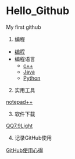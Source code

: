 # Hello_Github
My first github

1. 编程

  * [编程](编程.md)
  * 编程语言
    - [c++](https://github.com/Mecoly/CPP)
    - [Java](https://github.com/Mecoly/Java)
    - [Python](https://github.com/Mecoly/Python)

2. 实用工具

[notepad++](notepad++.md)

3. 软件下载

[QQ7.9Light]()

4. 记录GitHub使用

[GitHub使用心得](Github使用方法.md)
